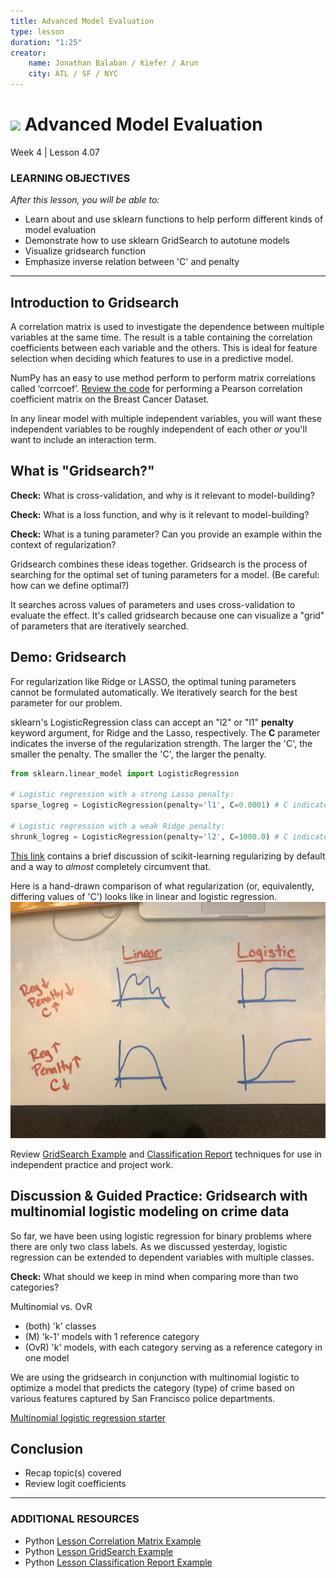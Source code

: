 ```yaml
---
title: Advanced Model Evaluation
type: lesson
duration: "1:25"
creator:
    name: Jonathan Balaban / Kiefer / Arun
    city: ATL / SF / NYC
---
```


# ![](https://ga-dash.s3.amazonaws.com/production/assets/logo-9f88ae6c9c3871690e33280fcf557f33.png) Advanced Model Evaluation
Week 4 | Lesson 4.07

### LEARNING OBJECTIVES
*After this lesson, you will be able to:*
- Learn about and use sklearn functions to help perform different kinds of model evaluation
- Demonstrate how to use sklearn GridSearch to autotune models
- Visualize gridsearch function
- Emphasize inverse relation between 'C' and penalty

---
## Introduction to Gridsearch

A correlation matrix is used to investigate the dependence between multiple variables at the same time. The result is a table containing the correlation coefficients between each variable and the others. This is ideal for feature selection when deciding which features to use in a predictive model.		 

NumPy has an easy to use method perform to perform matrix correlations called ‘corrcoef’. [Review the code](./code/4.06-breast-cancer-coefficients.ipynb) for performing a Pearson correlation coefficient matrix on the Breast Cancer Dataset.

In any linear model with multiple independent variables, you will want these independent variables to be roughly independent of each other _or_ you'll want to include an interaction term.

## What is "Gridsearch?"

**Check:** What is cross-validation, and why is it relevant to model-building?

**Check:** What is a loss function, and why is it relevant to model-building?

**Check:** What is a tuning parameter? Can you provide an example within the context of regularization?

Gridsearch combines these ideas together. Gridsearch is the process of searching for the optimal set of tuning parameters for a model. (Be careful: how can we define optimal?)

It searches across values of parameters and uses cross-validation to evaluate the effect. It's called gridsearch because one can visualize a "grid" of parameters that are iteratively searched.

## Demo: Gridsearch

For regularization like Ridge or LASSO, the optimal tuning parameters cannot be formulated automatically. We iteratively search for the best parameter for our problem.

sklearn's LogisticRegression class can accept an "l2" or "l1" **penalty** keyword argument, for Ridge and the Lasso, respectively. The **C** parameter indicates the inverse of the regularization strength. The larger the 'C', the smaller the penalty. The smaller the 'C', the larger the penalty.

```python
from sklearn.linear_model import LogisticRegression

# Logistic regression with a strong Lasso penalty:
sparse_logreg = LogisticRegression(penalty='l1', C=0.0001) # C indicates strong regularization, l1 penalty indicates LASSO

# Logistic regression with a weak Ridge penalty:
shrunk_logreg = LogisticRegression(penalty='l2', C=1000.0) # C indicates weak regularization, l2 penalty indicates Ridge
```

[This link](http://datascience.stackexchange.com/questions/10805/does-scikit-learn-use-regularization-by-default/10806) contains a brief discussion of scikit-learning regularizing by default and a way to _almost_ completely circumvent that.

Here is a hand-drawn comparison of what regularization (or, equivalently, differing values of 'C') looks like in linear and logistic regression.
![](./linear-logistic-regularization-visualization.jpeg)

Review [GridSearch Example](./code/4.06-search-grid.ipynb) and [Classification Report](./code/4.06-classification-report.ipynb) techniques for use in independent practice and project work.

<a name="guided-practice"></a>
## Discussion & Guided Practice: Gridsearch with multinomial logistic modeling on crime data

So far, we have been using logistic regression for binary problems where there are only two class labels. As we discussed yesterday, logistic regression can be extended to dependent variables with multiple classes.

**Check:** What should we keep in mind when comparing more than two categories?

Multinomial vs. OvR
- (both) 'k' classes
- (M) 'k-1' models with 1 reference category
- (OvR) 'k' models, with each category serving as a reference category in one model

We are using the gridsearch in conjunction with multinomial logistic to optimize a model that predicts the category (type) of crime based on various features captured by San Francisco police departments.

[Multinomial logistic regression starter](../4.07-gridsearch-lab/4.07-gridsearch-starter-code.ipynb)

<a name="conclusion"></a>
## Conclusion
- Recap topic(s) covered
- Review logit coefficients

***

### ADDITIONAL RESOURCES
- Python [Lesson Correlation Matrix Example](./code/starter-code/4.07-breast-cancer-coefficients.ipynb)
- Python [Lesson GridSearch Example](./code/starter-code/4.07-search-grid.ipynb)
- Python [Lesson Classification Report Example](./code/starter-code/4.07-classification-report.ipynb)
